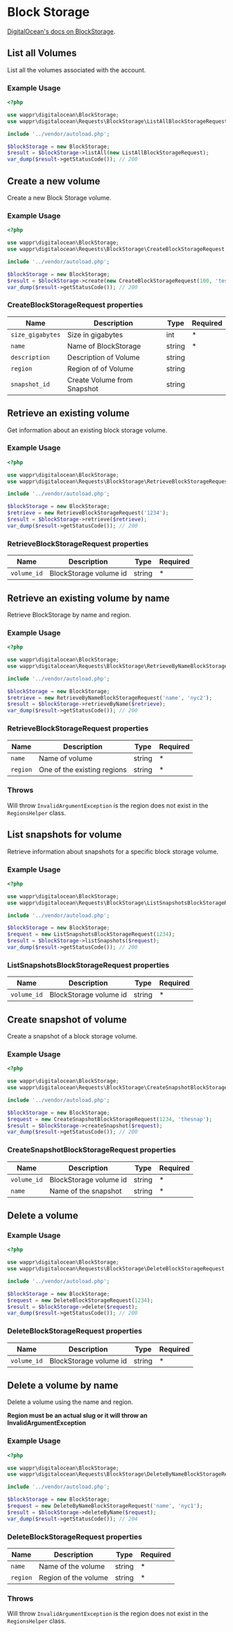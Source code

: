 # Block Storage

[DigitalOcean's docs on BlockStorage](https://developers.digitalocean.com/documentation/v2/#block-storage).

## List all Volumes

List all the volumes associated with the account.

### Example Usage

```php
<?php

use wappr\digitalocean\BlockStorage;
use wappr\digitalocean\Requests\BlockStorage\ListAllBlockStorageRequest;

include '../vendor/autoload.php';

$blockStorage = new BlockStorage;
$result = $blockStorage->listAll(new ListAllBlockStorageRequest);
var_dump($result->getStatusCode()); // 200
```

## Create a new volume

Create a new Block Storage volume.

### Example Usage

```php
<?php

use wappr\digitalocean\BlockStorage;
use wappr\digitalocean\Requests\BlockStorage\CreateBlockStorageRequest;

include '../vendor/autoload.php';

$blockStorage = new BlockStorage;
$result = $blockStorage->create(new CreateBlockStorageRequest(100, 'test'));
var_dump($result->getStatusCode()); // 200
```

### CreateBlockStorageRequest properties

| Name             | Description                 | Type   | Required |
|------------------|-----------------------------|--------|----------|
| `size_gigabytes` | Size in gigabytes           | int    | *        |
| `name`           | Name of BlockStorage        | string | *        |
| `description`    | Description of Volume       | string |          |
| `region`         | Region of of Volume         | string |          |
| `snapshot_id`    | Create Volume from Snapshot | string |          |

## Retrieve an existing volume

Get information about an existing block storage volume.

### Example Usage

```php
<?php

use wappr\digitalocean\BlockStorage;
use wappr\digitalocean\Requests\BlockStorage\RetrieveBlockStorageRequest;

include '../vendor/autoload.php';

$blockStorage = new BlockStorage;
$retrieve = new RetrieveBlockStorageRequest('1234');
$result = $blockStorage->retrieve($retrieve);
var_dump($result->getStatusCode()); // 200
```

### RetrieveBlockStorageRequest properties

| Name             | Description                 | Type   | Required |
|------------------|-----------------------------|--------|----------|
| `volume_id`      | BlockStorage volume id      | string | *        |

## Retrieve an existing volume by name

Retrieve BlockStorage by name and region.

### Example Usage

```php
<?php

use wappr\digitalocean\BlockStorage;
use wappr\digitalocean\Requests\BlockStorage\RetrieveByNameBlockStorageRequest;

include '../vendor/autoload.php';

$blockStorage = new BlockStorage;
$retrieve = new RetrieveByNameBlockStorageRequest('name', 'nyc2');
$result = $blockStorage->retrieveByName($retrieve);
var_dump($result->getStatusCode()); // 200
```

### RetrieveBlockStorageRequest properties

| Name             | Description                 | Type   | Required |
|------------------|-----------------------------|--------|----------|
| `name`           | Name of volume              | string | *        |
| `region`         | One of the existing regions | string | *        |


### Throws

Will throw `InvalidArgumentException` is the region does not exist in the `RegionsHelper` class.

## List snapshots for volume

Retrieve information about snapshots for a specific block storage volume.

### Example Usage

```php
<?php

use wappr\digitalocean\BlockStorage;
use wappr\digitalocean\Requests\BlockStorage\ListSnapshotsBlockStorageRequest;

include '../vendor/autoload.php';

$blockStorage = new BlockStorage;
$request = new ListSnapshotsBlockStorageRequest(1234);
$result = $blockStorage->listSnapshots($request);
var_dump($result->getStatusCode()); // 200
```

### ListSnapshotsBlockStorageRequest properties

| Name             | Description                 | Type   | Required |
|------------------|-----------------------------|--------|----------|
| `volume_id`      | BlockStorage volume id      | string | *        |

## Create snapshot of volume

Create a snapshot of a block storage volume.

### Example Usage

```php
<?php

use wappr\digitalocean\BlockStorage;
use wappr\digitalocean\Requests\BlockStorage\CreateSnapshotBlockStorageRequest;

include '../vendor/autoload.php';

$blockStorage = new BlockStorage;
$request = new CreateSnapshotBlockStorageRequest(1234, 'thesnap');
$result = $blockStorage->createSnapshot($request);
var_dump($result->getStatusCode()); // 200
```

### CreateSnapshotBlockStorageRequest properties

| Name             | Description                 | Type   | Required |
|------------------|-----------------------------|--------|----------|
| `volume_id`      | BlockStorage volume id      | string | *        |
| `name`           | Name of the snapshot        | string | *        |

## Delete a volume

### Example Usage

```php
<?php

use wappr\digitalocean\BlockStorage;
use wappr\digitalocean\Requests\BlockStorage\DeleteBlockStorageRequest;

include '../vendor/autoload.php';

$blockStorage = new BlockStorage;
$request = new DeleteBlockStorageRequest(1234);
$result = $blockStorage->delete($request);
var_dump($result->getStatusCode()); // 200
```

### DeleteBlockStorageRequest properties

| Name             | Description                 | Type   | Required |
|------------------|-----------------------------|--------|----------|
| `volume_id`      | BlockStorage volume id      | string | *        |

## Delete a volume by name

Delete a volume using the name and region.

**Region must be an actual slug or it will throw an InvalidArgumentException**

### Example Usage

```php
<?php

use wappr\digitalocean\BlockStorage;
use wappr\digitalocean\Requests\BlockStorage\DeleteByNameBlockStorageRequest;

include '../vendor/autoload.php';

$blockStorage = new BlockStorage;
$request = new DeleteByNameBlockStorageRequest('name', 'nyc1');
$result = $blockStorage->deleteByName($request);
var_dump($result->getStatusCode()); // 204
```

### DeleteBlockStorageRequest properties

| Name             | Description                 | Type   | Required |
|------------------|-----------------------------|--------|----------|
| `name`           | Name of the volume          | string | *        |
| `region`         | Region of the volume        | string | *        |

### Throws

Will throw `InvalidArgumentException` is the region does not exist in the `RegionsHelper` class.
